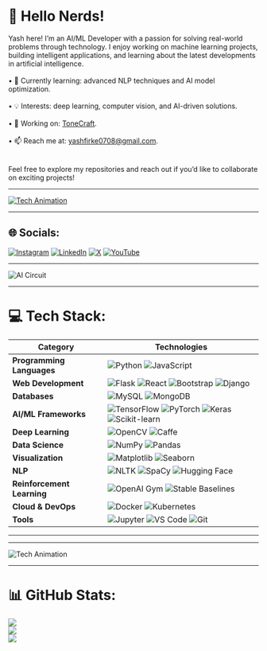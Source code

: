 # 💫 Hello Nerds!
Yash here! I’m an AI/ML Developer with a passion for solving real-world problems through technology. I enjoy working on machine learning projects, building intelligent applications, and learning about the latest developments in artificial intelligence.<br>  
• 🌱 Currently learning: advanced NLP techniques and AI model optimization.<br>  
• 💡 Interests: deep learning, computer vision, and AI-driven solutions.<br>  
• 🔭 Working on: [ToneCraft](https://github.com/itzteddylicious/ToneCraft).<br>  
• 📫 Reach me at: yashfirke0708@gmail.com.<br><br>  
Feel free to explore my repositories and reach out if you’d like to collaborate on exciting projects!

---



[![Tech Animation](https://tenor.com/view/jarvis-gif-20433500.gif)](https://github.com/itzteddylicious?tab=repositories)

---

## 🌐 Socials:
[![Instagram](https://img.shields.io/badge/Instagram-%23E4405F.svg?logo=Instagram&logoColor=white)](https://instagram.com/milofied_yash)  [![LinkedIn](https://img.shields.io/badge/LinkedIn-%230077B5.svg?logo=linkedin&logoColor=white)](https://linkedin.com/in/Yash-firke)  [![X](https://img.shields.io/badge/X-black.svg?logo=X&logoColor=white)](https://x.com/itzteddylicious)  [![YouTube](https://img.shields.io/badge/YouTube-%23FF0000.svg?logo=YouTube&logoColor=white)](https://youtube.com/@itzteddylicious)  

---




![AI Circuit](https://i.giphy.com/media/v1.Y2lkPTc5MGI3NjExbjc3bXhlcG5pMjhhcTBhMXQ5YW95Nm9qY2JxcDk4d2h1ZXgzMnU2ZiZlcD12MV9pbnRlcm5hbF9naWZfYnlfaWQmY3Q9Zw/13GIAl4R21YLgQ/giphy.gif)

---

# 💻 Tech Stack:

| **Category**               | **Technologies**                                                                                          |
|----------------------------|-----------------------------------------------------------------------------------------------------------|
| **Programming Languages**  | ![Python](https://img.shields.io/badge/python-3670A0?style=for-the-badge&logo=python&logoColor=ffdd54)  ![JavaScript](https://img.shields.io/badge/javascript-F7DF1E?style=for-the-badge&logo=javascript&logoColor=black) |
| **Web Development**        | ![Flask](https://img.shields.io/badge/flask-%23000.svg?style=for-the-badge&logo=flask&logoColor=white)  ![React](https://img.shields.io/badge/react-%2320232a.svg?style=for-the-badge&logo=react&logoColor=%2361DAFB) ![Bootstrap](https://img.shields.io/badge/bootstrap-%238511FA.svg?style=for-the-badge&logo=bootstrap&logoColor=white)  ![Django](https://img.shields.io/badge/django-%23092E20.svg?style=for-the-badge&logo=django&logoColor=white) |
| **Databases**              | ![MySQL](https://img.shields.io/badge/mysql-4479A1.svg?style=for-the-badge&logo=mysql&logoColor=white)  ![MongoDB](https://img.shields.io/badge/mongodb-47A248?style=for-the-badge&logo=mongodb&logoColor=white) |
| **AI/ML Frameworks**       | ![TensorFlow](https://img.shields.io/badge/tensorflow-FF6F00?style=for-the-badge&logo=tensorflow&logoColor=white)  ![PyTorch](https://img.shields.io/badge/pytorch-EE4C2C?style=for-the-badge&logo=pytorch&logoColor=white)  ![Keras](https://img.shields.io/badge/keras-D00000?style=for-the-badge&logo=keras&logoColor=white)  ![Scikit-learn](https://img.shields.io/badge/scikit%20learn-FFD43B?style=for-the-badge&logo=scikit-learn&logoColor=black) |
| **Deep Learning**          | ![OpenCV](https://img.shields.io/badge/opencv-5C3C6F?style=for-the-badge&logo=opencv&logoColor=white)  ![Caffe](https://img.shields.io/badge/caffe-0076B3?style=for-the-badge&logo=caffe&logoColor=white) |
| **Data Science**           | ![NumPy](https://img.shields.io/badge/numpy-013243?style=for-the-badge&logo=numpy&logoColor=white)  ![Pandas](https://img.shields.io/badge/pandas-150458?style=for-the-badge&logo=pandas&logoColor=white) |
| **Visualization**          | ![Matplotlib](https://img.shields.io/badge/matplotlib-005C5C?style=for-the-badge&logo=matplotlib&logoColor=white)  ![Seaborn](https://img.shields.io/badge/seaborn-9D65C9?style=for-the-badge&logo=seaborn&logoColor=white) |
| **NLP**                    | ![NLTK](https://img.shields.io/badge/nltk-FF6347?style=for-the-badge&logo=python&logoColor=white)  ![SpaCy](https://img.shields.io/badge/spacy-3776A2?style=for-the-badge&logo=python&logoColor=white)  ![Hugging Face](https://img.shields.io/badge/hugging%20face-FF5C8D?style=for-the-badge&logo=huggingface&logoColor=white) |
| **Reinforcement Learning** | ![OpenAI Gym](https://img.shields.io/badge/OpenAI%20Gym-000000?style=for-the-badge&logo=openai&logoColor=white)  ![Stable Baselines](https://img.shields.io/badge/stable%20baselines-008C74?style=for-the-badge&logo=python&logoColor=white) |
| **Cloud & DevOps**         | ![Docker](https://img.shields.io/badge/docker-2496ED?style=for-the-badge&logo=docker&logoColor=white)  ![Kubernetes](https://img.shields.io/badge/kubernetes-326CE5?style=for-the-badge&logo=kubernetes&logoColor=white) |
| **Tools**                  | ![Jupyter](https://img.shields.io/badge/jupyter-F37626?style=for-the-badge&logo=jupyter&logoColor=white)  ![VS Code](https://img.shields.io/badge/VS%20Code-0078D4?style=for-the-badge&logo=visualstudiocode&logoColor=white)  ![Git](https://img.shields.io/badge/git-F05032?style=for-the-badge&logo=git&logoColor=white) |

---

---

![Tech Animation](https://i.giphy.com/media/v1.Y2lkPTc5MGI3NjExdHF6NGllMjA4dWdxenRhbDc5dnNvMndmZXBqaWprajZ3c2ttbGN3dyZlcD12MV9pbnRlcm5hbF9naWZfYnlfaWQmY3Q9Zw/26tn33aiTi1jkl6H6/giphy.gif)

---

# 📊 GitHub Stats:
![](https://github-readme-stats.vercel.app/api?username=itzteddylicious&theme=midnight-purple&hide_border=false&include_all_commits=true&count_private=true)<br/>
![](https://github-readme-streak-stats.herokuapp.com/?user=itzteddylicious&theme=midnight-purple&hide_border=false)<br/>
![](https://github-readme-stats.vercel.app/api/top-langs/?username=itzteddylicious&theme=midnight-purple&hide_border=false&include_all_commits=true&count_private=true&layout=compact)
